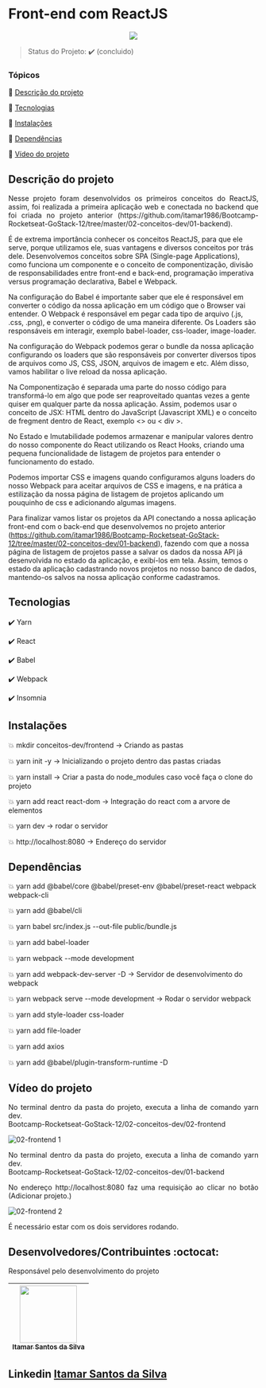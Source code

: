 <h1>Front-end com ReactJS</h1> 

<p align="center">
  <img src="https://img.shields.io/static/v1?label=Linguagem&message=react.JS&color=blue&style=for-the-badge&logo=REACTJS"/>
</p>

> Status do Projeto: :heavy_check_mark: (concluido)

### Tópicos 

:small_blue_diamond: [Descrição do projeto](#descrição-do-projeto)

:small_blue_diamond: [Tecnologias](#tecnologias)

:small_blue_diamond: [Instalações](#instalações)

:small_blue_diamond: [Dependências](#dependências)

:small_blue_diamond: [Vídeo do projeto](#vídeo-do-projeto)

## Descrição do projeto 

<p align="justify">
Nesse projeto foram desenvolvidos os primeiros conceitos do ReactJS, assim, foi realizada a primeira aplicação web e conectada no backend que foi criada no projeto anterior (https://github.com/itamar1986/Bootcamp-Rocketseat-GoStack-12/tree/master/02-conceitos-dev/01-backend).

É de extrema importância conhecer os conceitos ReactJS, para que ele serve, porque utilizamos ele, suas vantagens e diversos conceitos por trás dele. Desenvolvemos conceitos sobre SPA (Single-page Applications), como funciona um componente e o conceito de componentização, divisão de responsabilidades entre front-end e back-end, programação imperativa versus programação declarativa, Babel e Webpack.

Na configuração do Babel é importante saber que ele é responsável em converter o código da nossa aplicação em um código que o Browser vai entender. O Webpack é responsável em pegar cada tipo de arquivo (.js, .css, .png), e converter o código de uma maneira diferente. Os Loaders são responsáveis em interagir, exemplo babel-loader, css-loader, image-loader.

Na configuração do Webpack podemos gerar o bundle da nossa aplicação configurando os loaders que são responsáveis por converter diversos tipos de arquivos como JS, CSS, JSON, arquivos de imagem e etc. Além disso, vamos habilitar o live reload da nossa aplicação.

Na Componentização é separada uma parte do nosso código para transformá-lo em algo que pode ser reaproveitado quantas vezes a gente quiser em qualquer parte da nossa aplicação. Assim, podemos usar o conceito de JSX: HTML dentro do JavaScript (Javascript XML) e o conceito de fregment dentro de React, exemplo <> ou < div >.
    
No Estado e Imutabilidade podemos armazenar e manipular valores dentro do nosso componente do React utilizando os React Hooks, criando uma pequena funcionalidade de listagem de projetos para entender o funcionamento do estado.

Podemos importar CSS e imagens quando configuramos alguns loaders do nosso Webpack para aceitar arquivos de CSS e imagens, e na prática a estilização da nossa página de listagem de projetos aplicando um pouquinho de css e adicionando algumas imagens.

Para finalizar vamos listar os projetos da API conectando a nossa aplicação front-end com o back-end que desenvolvemos no projeto anterior (https://github.com/itamar1986/Bootcamp-Rocketseat-GoStack-12/tree/master/02-conceitos-dev/01-backend), fazendo com que a nossa página de listagem de projetos passe a salvar os dados da nossa API já desenvolvida no estado da aplicação, e exibí-los em tela. Assim, temos o estado da aplicação cadastrando novos projetos no nosso banco de dados, mantendo-os salvos na nossa aplicação conforme cadastramos.
</p>

## Tecnologias

:heavy_check_mark: Yarn

:heavy_check_mark: React   

:heavy_check_mark: Babel  

:heavy_check_mark: Webpack

:heavy_check_mark: Insomnia

## Instalações

:boom: mkdir conceitos-dev/frontend -> Criando as pastas

:boom: yarn init -y -> Inicializando o projeto dentro das pastas criadas

:boom: yarn install -> Criar a pasta do node_modules caso você faça o clone do projeto

:boom: yarn add react react-dom -> Integração do react com a arvore de elementos

:boom: yarn dev -> rodar o servidor

:boom: http://localhost:8080 -> Endereço do servidor

## Dependências

:boom: yarn add @babel/core @babel/preset-env @babel/preset-react webpack webpack-cli

:boom: yarn add @babel/cli

:boom: yarn babel src/index.js --out-file public/bundle.js

:boom: yarn add babel-loader

:boom: yarn webpack --mode development

:boom: yarn add webpack-dev-server -D -> Servidor de desenvolvimento do webpack

:boom: yarn webpack serve --mode development -> Rodar o servidor webpack

:boom: yarn add style-loader css-loader

:boom: yarn add file-loader

:boom: yarn add axios

:boom: yarn add @babel/plugin-transform-runtime -D

## Vídeo do projeto

<p align="justify">
No terminal dentro da pasta do projeto, executa a linha de comando yarn dev.<br>
Bootcamp-Rocketseat-GoStack-12/02-conceitos-dev/02-frontend
</p>

![02-frontend 1](https://user-images.githubusercontent.com/54650669/108576762-8c3c8180-72fd-11eb-9182-20f4ad823e9e.gif)

<p align="justify">
No terminal dentro da pasta do projeto, executa a linha de comando yarn dev.<br>
Bootcamp-Rocketseat-GoStack-12/02-conceitos-dev/01-backend
</p>

<p align="justify">
No endereço http://localhost:8080 faz uma requisição ao clicar no botão (Adicionar projeto.)
</p>

![02-frontend 2](https://user-images.githubusercontent.com/54650669/108576804-b2622180-72fd-11eb-9b05-4964a7f4147a.gif)
<p align="justify">
É necessário estar com os dois servidores rodando.
</p>

## Desenvolvedores/Contribuintes :octocat:

Responsável pelo desenvolvimento do projeto

| [<img src="https://avatars0.githubusercontent.com/u/54650669?s=460&u=256c0c28b9d5560d21d734ceedb09439a7521cc2&v=4" width=115><br><sub>Itamar Santos da Silva</sub>](https://github.com/itamar1986) |
| :---: |

## Linkedin <a href="https://www.linkedin.com/in/itamar-santos-da-silva-463b0a176" target="_blank"> Itamar Santos da Silva</a>
